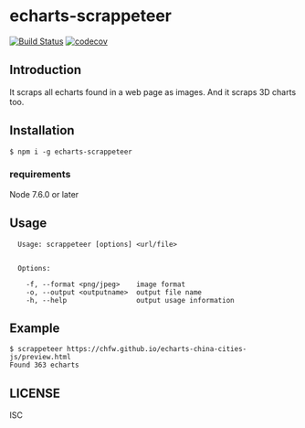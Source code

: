 # echarts-scrappeteer

[![Build Status](https://travis-ci.org/chfw/echarts-scrappeteer.svg?branch=master)](https://travis-ci.org/chfw/echarts-scrappeteer) [![codecov](https://codecov.io/gh/chfw/echarts-scrappeteer/branch/master/graph/badge.svg)](https://codecov.io/gh/chfw/echarts-scrappeteer)


## Introduction

It scraps all echarts found in a web page as images. And it scraps 3D charts too.

## Installation

```shell
$ npm i -g echarts-scrappeteer
```

### requirements

Node 7.6.0 or later

## Usage

```shell
  Usage: scrappeteer [options] <url/file>


  Options:

    -f, --format <png/jpeg>    image format
    -o, --output <outputname>  output file name
    -h, --help                 output usage information
```

## Example

```
$ scrappeteer https://chfw.github.io/echarts-china-cities-js/preview.html
Found 363 echarts
```

## LICENSE

ISC
